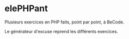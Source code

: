 # elePHPant

Plusieurs exercices en PHP faits, point par point, à BeCode. 

Le générateur d'excuse reprend les différents exercices. 
